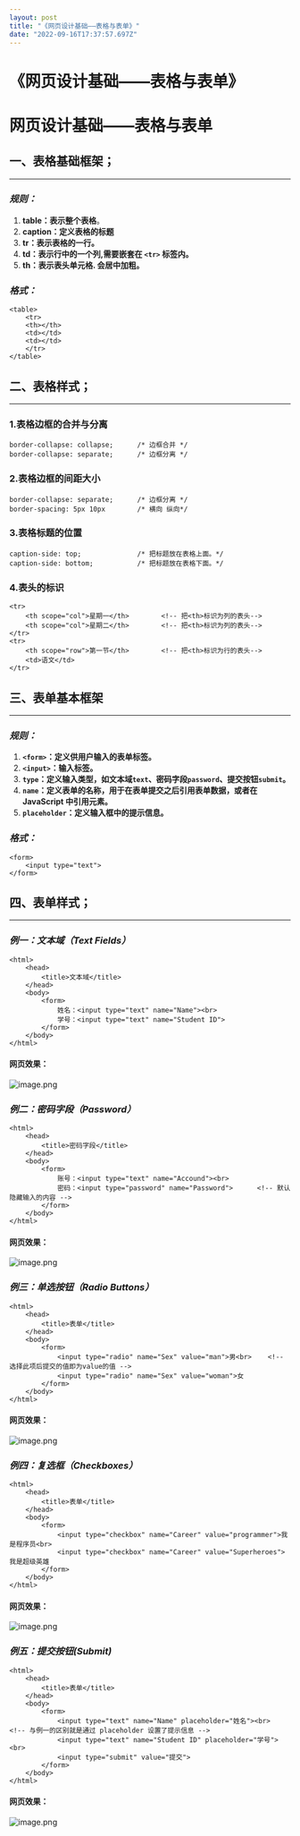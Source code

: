 ```yaml
---
layout: post
title: "《网页设计基础——表格与表单》"
date: "2022-09-16T17:37:57.697Z"
---
```

《网页设计基础——表格与表单》
===============

网页设计基础——表格与表单
=============

一、表格基础框架；
---------

* * *

### _规则：_

1.  **table：表示整个表格**。
2.  **caption：定义表格的标题**
3.  **tr：表示表格的一行。**
4.  **td：表示行中的一个列,需要嵌套在 `<tr>` 标签内。**
5.  **th：表示表头单元格. 会居中加粗。**

### _格式：_

    <table>
        <tr>
        <th></th>
        <td></td>
        <td></td>
        </tr>
    </table>
    

二、表格样式；
-------

* * *

### 1.表格边框的合并与分离

    border-collapse: collapse;		/* 边框合并 */
    border-collapse: separate;		/* 边框分离 */
    

### 2.表格边框的间距大小

    border-collapse: separate;		/* 边框分离 */
    border-spacing: 5px 10px		/* 横向 纵向*/
    

### 3.表格标题的位置

    caption-side: top; 				/* 把标题放在表格上面。*/
    caption-side: bottom; 			/* 把标题放在表格下面。*/
    

### 4.表头的标识

    <tr>
    	<th scope="col">星期一</th>		<!-- 把<th>标识为列的表头-->
    	<th scope="col">星期二</th>		<!-- 把<th>标识为列的表头-->
    </tr>
    <tr>
    	<th scope="row">第一节</th>		<!-- 把<th>标识为行的表头-->	
        <td>语文</td>									
    </tr>
    

三、表单基本框架
--------

* * *

### _规则：_

1.  **`<form>`：定义供用户输入的表单标签。**
2.  **`<input>`：输入标签。**
3.  **`type`：定义输入类型，如文本域`text`、密码字段`password`、提交按钮`submit`。**
4.  **`name`：定义表单的名称，用于在表单提交之后引用表单数据，或者在 JavaScript 中引用元素。**
5.  **`placeholder`：定义输入框中的提示信息。**

### _格式：_

    <form>
        <input type="text">
    </form>
    

四、表单样式；
-------

* * *

### _例一：文本域（Text Fields）_

    <html>
    	<head>
    		<title>文本域</title>
    	</head>
    	<body>
    		<form>
        		姓名：<input type="text" name="Name"><br>
        		学号：<input type="text" name="Student ID">
    		</form>
    	</body>
    </html>
    

#### 网页效果：

![image.png](http://tva1.sinaimg.cn/large/005EnC7nly1h6757i5jx7j30ww07umy1.jpg)

### _例二：密码字段（Password）_

    <html>
    	<head>
    		<title>密码字段</title>
    	</head>
    	<body>
    		<form>
        		账号：<input type="text" name="Accound"><br>
        		密码：<input type="password" name="Password">		<!-- 默认隐藏输入的内容 -->
    		</form>
    	</body>
    </html>
    

#### 网页效果：

![image.png](http://tva1.sinaimg.cn/large/005EnC7nly1h67564sv6dj30x207pdgk.jpg)

### _例三：单选按钮（Radio Buttons）_

    <html>
    	<head>
    		<title>表单</title>
    	</head>
    	<body>
    		<form>
        		<input type="radio" name="Sex" value="man">男<br>	<!-- 选择此项后提交的值即为value的值 -->
        		<input type="radio" name="Sex" value="woman">女
    		</form>
    	</body>
    </html>
    

#### 网页效果：

![image.png](http://tva1.sinaimg.cn/large/005EnC7nly1h6763n9ngoj30o606v74f.jpg)

### _例四：复选框（Checkboxes）_

    <html>
    	<head>
    		<title>表单</title>
    	</head>
    	<body>
    		<form>
        		<input type="checkbox" name="Career" value="programmer">我是程序员<br>
        		<input type="checkbox" name="Career" value="Superheroes">我是超级英雄
    		</form>
    	</body>
    </html>
    

#### 网页效果：

![image.png](http://tva1.sinaimg.cn/large/005EnC7nly1h676g8bflrj30vm07pgmr.jpg)

### _例五：提交按钮(Submit)_

    <html>
    	<head>
    		<title>表单</title>
    	</head>
    	<body>
    		<form>
    			<input type="text" name="Name" placeholder="姓名"><br>		<!-- 与例一的区别就是通过 placeholder 设置了提示信息 -->
        		<input type="text" name="Student ID" placeholder="学号"><br>
        		<input type="submit" value="提交">
    		</form>
    	</body>
    </html>
    

#### 网页效果：

![image.png](http://tva1.sinaimg.cn/large/005EnC7nly1h6790pm3egj30om070jry.jpg)